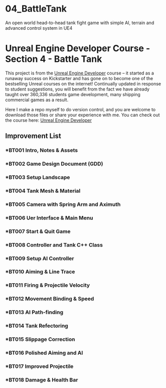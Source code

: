 # 04_BattleTank
An open world head-to-head tank fight game with simple AI, terrain and advanced control system in UE4
# Unreal Engine Developer Course - Section 4 - Battle Tank

This project is from the [Unreal Engine Developer]( http://gdev.tv/urcgithub) course – it started as a runaway success on Kickstarter and has gone on to become one of the bestselling Unreal courses on the internet! Continually updated in response to student suggestions, you will benefit from the fact we have already taught over 360,336 students game development, many shipping commercial games as a result.

Here I make a repo myself to do version control, and you are welcome to download those files or share your experience with me. You can check out the course here: [Unreal Engine Developer]( http://gdev.tv/urcgithub)

## Improvement List

### *BT001 Intro, Notes & Assets ###

### *BT002 Game Design Document (GDD) ###

### *BT003 Setup Landscape ###

### *BT004 Tank Mesh & Material ###

### *BT005 Camera with Spring Arm and Aximuth ###

### *BT006 Uer Interface & Main Menu ###

### *BT007 Start & Quit Game ###

### *BT008 Controller and Tank C++ Class ###

### *BT009 Setup AI Controller ###

### *BT010 Aiming & Line Trace ###

### *BT011 Firing & Projectile Velocity ###

### *BT012 Movement Binding & Speed ###

### *BT013 AI Path-finding ###

### *BT014 Tank Refectoring ###

### *BT015 Slippage Correction ###

### *BT016 Polished Aiming and AI ###

### *BT017 Improved Projectile ###

### *BT018 Damage & Health Bar ###
